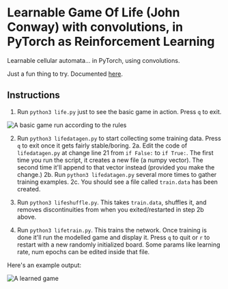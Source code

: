 # Learnable Game Of Life (John Conway) with convolutions, in PyTorch as Reinforcement Learning 

Learnable cellular automata... in PyTorch, using convolutions.

Just a fun thing to try. Documented [here](https://medium.com/@tomgrek/evolving-game-of-life-neural-networks-chaos-and-complexity-94b509bc7aa8).

## Instructions

1. Run `python3 life.py` just to see the basic game in action. Press `q` to exit.

![A basic game run according to the rules](https://user-images.githubusercontent.com/2245347/73218271-7f575980-410e-11ea-9807-dc25a222e5e3.gif)

2. Run `python3 lifedatagen.py` to start collecting some training data. Press `q` to exit once it gets fairly stable/boring.
2a. Edit the code of `lifedatagen.py` at change line 21 from `if False:` to `if True:`. The first time you run the script,
it creates a new file (a numpy vector). The second time it'll append to that vector instead (provided you make the change.)
2b. Run `python3 lifedatagen.py` several more times to gather training examples.
2c. You should see a file called `train.data` has been created.

3. Run `python3 lifeshuffle.py`. This takes `train.data`, shuffles it, and removes discontinuities from when you exited/restarted in step 2b above.

4. Run `python3 lifetrain.py`. This trains the network. Once training is done it'll run the modelled game and display it. Press `q` to quit or `r` to restart with a new randomly initialized board. Some params like learning rate, num epochs can be edited inside that file.

Here's an example output:

![A learned game](https://user-images.githubusercontent.com/2245347/73218288-8e3e0c00-410e-11ea-8bdc-49eef2b91d8e.gif)

